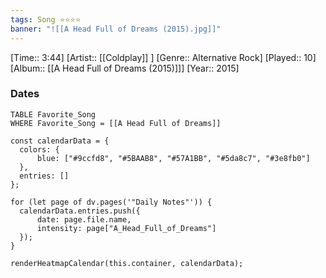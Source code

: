 ```yaml
---
tags: Song ⭐⭐⭐⭐ 
banner: "![[A Head Full of Dreams (2015).jpg]]"
---
```

[Time:: 3:44]
[Artist:: [[Coldplay]] ]
[Genre:: Alternative Rock]
[Played:: 10]
[Album:: [[A Head Full of Dreams (2015)]]]
[Year:: 2015]
### Dates
````dataview
TABLE Favorite_Song
WHERE Favorite_Song = [[A Head Full of Dreams]]
````

  ```dataviewjs
const calendarData = { 
	colors: { 
		blue: ["#9ccfd8", "#5BAAB8", "#57A1BB", "#5da8c7", "#3e8fb0"] 
	}, 
	entries: [] 
}; 

for (let page of dv.pages('"Daily Notes"')) { 
	calendarData.entries.push({ 
		date: page.file.name, 
		intensity: page["A_Head_Full_of_Dreams"]
	}); 
} 

renderHeatmapCalendar(this.container, calendarData);
```
